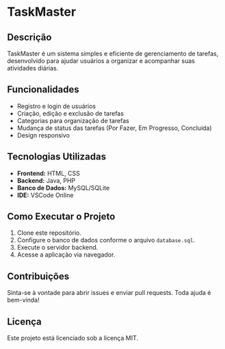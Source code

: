 # TaskMaster

## Descrição
TaskMaster é um sistema simples e eficiente de gerenciamento de tarefas, desenvolvido para ajudar usuários a organizar e acompanhar suas atividades diárias.

## Funcionalidades
- Registro e login de usuários
- Criação, edição e exclusão de tarefas
- Categorias para organização de tarefas
- Mudança de status das tarefas (Por Fazer, Em Progresso, Concluída)
- Design responsivo

## Tecnologias Utilizadas
- **Frontend:** HTML, CSS
- **Backend:** Java, PHP
- **Banco de Dados:** MySQL/SQLite
- **IDE:** VSCode Online

## Como Executar o Projeto
1. Clone este repositório.
2. Configure o banco de dados conforme o arquivo `database.sql`.
3. Execute o servidor backend.
4. Acesse a aplicação via navegador.

## Contribuições
Sinta-se à vontade para abrir issues e enviar pull requests. Toda ajuda é bem-vinda!

## Licença
Este projeto está licenciado sob a licença MIT.
